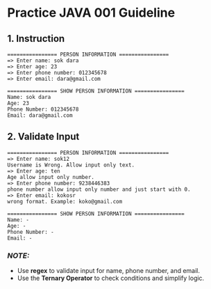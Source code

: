 # Practice JAVA 001 Guideline

## 1. Instruction

```
================ PERSON INFORMATION ================
=> Enter name: sok dara
=> Enter age: 23
=> Enter phone number: 012345678
=> Enter email: dara@gmail.com

================ SHOW PERSON INFORMATION ================
Name: sok dara
Age: 23
Phone Number: 012345678
Email: dara@gmail.com
```

## 2. Validate Input

```
================ PERSON INFORMATION ================
=> Enter name: sok12
Username is Wrong. Allow input only text.
=> Enter age: ten
Age allow input only number.
=> Enter phone number: 9238446383
phone number allow input only number and just start with 0.
=> Enter email: kokosr
wrong format. Example: koko@gmail.com

================ SHOW PERSON INFORMATION ================
Name: -
Age: -
Phone Number: -
Email: -
```

### *NOTE:*
- Use **regex** to validate input for name, phone number, and email.
- Use the **Ternary Operator** to check conditions and simplify logic.
